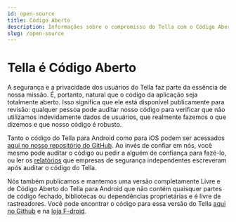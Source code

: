 ```yaml
---
id: open-source
title: Código Aberto
description: Informações sobre o compromisso do Tella com o Código Aberto e links para repositórios
slug: /open-source
---
```



# Tella é Código Aberto

A segurança e a privacidade dos usuários do Tella faz parte da essência de nossa missão. É, portanto, natural que o código da aplicação seja totalmente aberto. Isso significa que ele está disponível publicamente para revisão: qualquer pessoa pode auditar nosso código para verificar que não utilizamos indevidamente dados de usuários, que realmente fazemos o que dizemos e que nosso código é robusto.

Tanto o código do Tella para Android como para iOS podem ser acessados [aqui no nosso repositório do GitHub](https://github.com/horizontal-org). Ao invés de confiar em nós, você mesmo pode auditar o código ou pedir a alguém de confiança para fazê-lo, ou ler os [relatórios](/security-and-privacy#security-audits) que empresas de segurança independentes escreveram após auditar o código do Tella.


Nós também publicamos e mantemos uma versão completamente Livre e de Código Aberto do Tella para Android que não contém quaisquer partes de código fechado, bibliotecas ou dependências proprietárias e é livre de rastreadores. Você pode encontrar o código para essa versão do Tella [aqui no Github](https://github.com/Horizontal-org/Tella-Android-FOSS) e na [loja F-droid](https://f-droid.org/en/packages/org.hzontal.tellaFOSS/).


